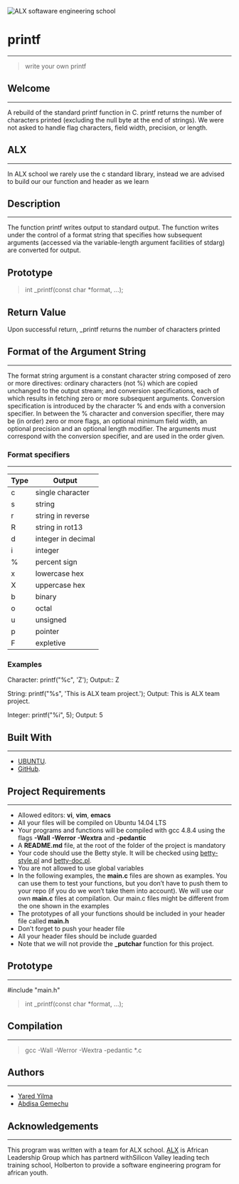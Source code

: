 ![ALX softaware engineering school](https://theme.zdassets.com/theme_assets/10239256/f69718478ae7ecaaae43d9f8aefd9638c313b55e.jpg "ALX")
# printf
---
> write your own printf 
## Welcome
---
A rebuild of the standard printf function in C. printf returns the number of characters printed (excluding the null byte at the end of strings). We were not asked to handle flag characters, field width, precision, or length.
## ALX
---
In ALX school we rarely use the c standard library, instead we are advised to build our our function and header as we learn 

## Description
---
The function printf writes output to standard output. The function writes under the control of a format string that specifies how subsequent arguments (accessed via the variable-length argument facilities of stdarg) are converted for output.

## Prototype
> int _printf(const char *format, ...);

## Return Value

Upon successful return, _printf returns the number of characters printed

## Format of the Argument String
---
The format string argument is a constant character string composed of zero or more directives: ordinary characters (not %) which are copied unchanged to the output stream; and conversion specifications, each of which results in fetching zero or more subsequent arguments. Conversion specification is introduced by the character % and ends with a conversion specifier. In between the % character and conversion specifier, there may be (in order) zero or more flags, an optional minimum field width, an optional precision and an optional length modifier. The arguments must correspond with the conversion specifier, and are used in the order given.

### Format specifiers
---
| Type        | Output               |
| ----------- | -------------------- |
| c           | single character     |
| s           | string               |
| r           | string in reverse    |
| R           | string in rot13      |
| d           | integer in decimal   |
| i           | integer              |
| %           | percent sign         |
| x           | lowercase hex        |
| X           | uppercase hex        |
| b           | binary               |
| o           | octal                |
| u    	      | unsigned             |
| p           | pointer              |
| F           | expletive            |

### Examples
Character: printf("%c", 'Z'); Output:: Z

String: printf("%s", 'This is  ALX team project.'); Output: This is ALX team project.

Integer: printf("%i", 5); Output: 5


## Built With
---
- [UBUNTU](https://ubuntu.com/).
- [GitHub](https://github-dotcom.gateway.web.tr/).

## Project Requirements
---
- Allowed editors: **vi**, **vim**, **emacs**
- All your files will be compiled on Ubuntu 14.04 LTS
- Your programs and functions will be compiled with gcc 4.8.4 using the flags **-Wall** **-Werror** **-Wextra** and **-pedantic**
- A **README.md** file, at the root of the folder of the project is mandatory
- Your code should use the Betty style. It will be checked using [betty-style.pl](https://github-dotcom.gateway.web.tr/holbertonschool/Betty/blob/master/betty-style.pl) and [betty-doc.pl](https://github-dotcom.gateway.web.tr/holbertonschool/Betty/blob/master/betty-doc.pl).
- You are not allowed to use global variables
- In the following examples, the **main.c** files are shown as examples. You can use them to test your functions, but you don’t have to push them to your repo (if you do we won’t take them into account). We will use our own **main.c** files at compilation. Our main.c files might be different from the one shown in the examples
- The prototypes of all your functions should be included in your header file called **main.h**
- Don’t forget to push your header file
- All your header files should be include guarded
- Note that we will not provide the **_putchar** function for this project.

## Prototype
---
#include "main.h"
> int _printf(const char *format, ...);

## Compilation
---
> gcc -Wall -Werror -Wextra -pedantic *.c

## Authors
---
- [Yared Yilma](https://github.com/yaredow)
- [Abdisa Gemechu](https://github.com/abdisag1)

## Acknowledgements
---
This program was written with a team for ALX school. [ALX](https://www.alxafrica.com/) is African  Leadership Group which has partnerd withSilicon Valley leading tech training school, Holberton to provide a software engineering program for african youth. 
